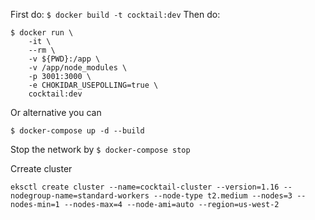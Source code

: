 First do:
`$ docker build -t cocktail:dev`
Then do: 
```
$ docker run \
    -it \
    --rm \
    -v ${PWD}:/app \
    -v /app/node_modules \
    -p 3001:3000 \
    -e CHOKIDAR_USEPOLLING=true \
    cocktail:dev

```
Or alternative you can 

```
$ docker-compose up -d --build

```
Stop the network by
`$ docker-compose stop`

Crreate cluster
```
eksctl create cluster --name=cocktail-cluster --version=1.16 --nodegroup-name=standard-workers --node-type t2.medium --nodes=3 --nodes-min=1 --nodes-max=4 --node-ami=auto --region=us-west-2
```
